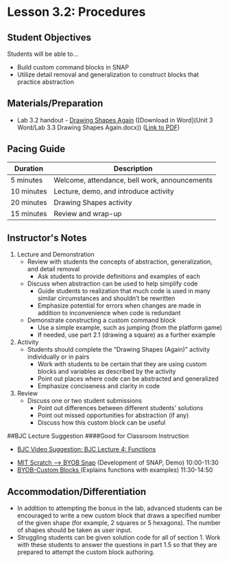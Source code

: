 <!--- REVISED -->
# Lesson 3.2: Procedures

## Student Objectives

Students will be able to...

-	Build custom command blocks in SNAP
-	Utilize detail removal and generalization to construct blocks that practice abstraction


## Materials/Preparation

-   Lab 3.2 handout - [Drawing Shapes Again](lab_32.md) ([Download in Word](Unit 3 Word/Lab 3.3 Drawing Shapes Again.docx)) ([Link to PDF](https://teals.sharepoint.com/curriculum/_layouts/15/guestaccess.aspx?guestaccesstoken=0ccIYWJIdCBcqen8vV1fc3gOtX1A7A%2bB8NXB9KVoDWY%3d&docid=0410249c7d9d3483f9a20498e0d5cb46d))


## Pacing Guide

| Duration   | Description                                     |
| ---------- | ----------------------------------------------- |
| 5 minutes  | Welcome, attendance, bell work, announcements   |
| 10 minutes | Lecture, demo, and introduce activity           |
| 20 minutes | Drawing Shapes activity                         |
| 15 minutes | Review and wrap-up                              |

## Instructor's Notes
  

1.	Lecture and Demonstration
	-	Review with students the concepts of abstraction, generalization, and detail removal
		-	Ask students to provide definitions and examples of each
	-	Discuss when abstraction can be used to help simplify code
		-	Guide students to realization that much code is used in many similar circumstances and shouldn’t be rewritten
		-	Emphasize potential for errors when changes are made in addition to inconvenience when code is redundant
	-	Demonstrate constructing a custom command block
		-	Use a simple example, such as jumping (from the platform game)
		-	If needed, use part 2.1 (drawing a square) as a further example
2.	Activity
	-	Students should complete the “Drawing Shapes (Again)” activity individually or in pairs
		-	Work with students to be certain that they are using custom blocks and variables as described by the activity
		-	Point out places where code can be abstracted and generalized
		-	Emphasize conciseness and clarity in code
3.	Review
	-	Discuss one or two student submissions
		-	Point out differences between different students’ solutions
		-	Point out missed opportunities for abstraction (if any)
		-	Discuss how this custom block can be useful

##BJC Lecture Suggestion
####Good for Classroom Instruction
 * [BJC Video Suggestion: BJC Lecture 4: Functions ](https://www.youtube.com/watch?v=_uKCBmQEf5w)
  - [MIT Scratch --> BYOB Snap](http://www.youtube.com/watch?v=_uKCBmQEf5w&t=10m0s)  (Development of SNAP, Demo) 10:00-11:30
  - [BYOB-Custom Blocks ](http://www.youtube.com/watch?v=_uKCBmQEf5w&t=10m0s)  (Explains functions with examples)   11:30-14:50


## Accommodation/Differentiation
-	In addition to attempting the bonus in the lab, advanced students can be encouraged to write a new custom block that draws a specified number of the given shape (for example, 2 squares or 5 hexagons).  The number of shapes should be taken as user input.
-	Struggling students can be given solution code for all of section 1.  Work with these students to answer the questions in part 1.5 so that they are prepared to attempt the custom block authoring.

